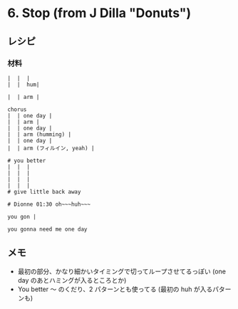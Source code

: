 # 6. Stop (from J Dilla "Donuts")

## レシピ

### 材料

```
|  |  |
|  |  hum|

|  | arm |

chorus
|  | one day |
|  | arm |
|  | one day |
|  | arm (humming) |
|  | one day |
|  | arm (フィルイン, yeah) |

# you better
|  |  |
|  |  |
|  |  |
|  |  |
# give little back away

# Dionne 01:30 oh~~~huh~~~

you gon |

you gonna need me one day
```

## メモ

* 最初の部分、かなり細かいタイミングで切ってループさせてるっぽい (one day のあとハミングが入るところとか)
* You better 〜 のくだり、2 パターンとも使ってる (最初の huh が入るパターンも)
